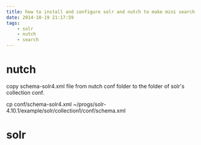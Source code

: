 ```yaml
---
title: how to install and configure solr and nutch to make mini search engine
date: 2014-10-19 21:17:59
tags:
    - solr
    - nutch
    - search
---
```


# nutch

copy schema-solr4.xml file from nutch conf folder to the folder of solr's collection conf.

cp conf/schema-solr4.xml ~/progs/solr-4.10.1/example/solr/collection1/conf/schema.xml

# solr


